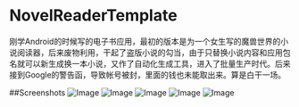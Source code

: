 # NovelReaderTemplate

刚学Android的时候写的电子书应用，最初的版本是为一个女生写的魔兽世界的小说阅读器，后来废物利用，干起了盗版小说的勾当，由于只替换小说内容和应用包名就可以新生成换一本小说，又作了自动化生成工具，进入了批量生产时代。后来接到Google的警告函，导致帐号被封，里面的钱也未能取出来。算是白干一场。

##Screenshots
![Image](https://github.com/mutsinghua/NovelReaderTemplate/blob/master/108936676315802582.jpg)
![Image](https://github.com/mutsinghua/NovelReaderTemplate/blob/master/128852102615453234.jpg)
![Image](https://github.com/mutsinghua/NovelReaderTemplate/blob/master/234791109898748066.jpg)
![Image](https://github.com/mutsinghua/NovelReaderTemplate/blob/master/454067726821397473.jpg)
![Image](https://github.com/mutsinghua/NovelReaderTemplate/blob/master/808866200461648243.jpg)
